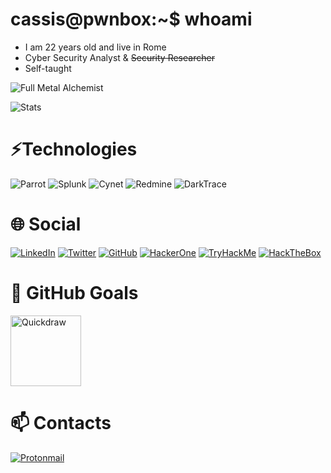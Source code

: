# cassis@pwnbox:~$ whoami
* I am 22 years old and live in Rome
* Cyber Security Analyst & ~~Security Researcher~~
* Self-taught

![Full Metal Alchemist](https://media.tenor.com/FuL3EYm87LgAAAAd/fullmetal-alchemist-edward-elric.gif)

![Stats](https://github-readme-stats.vercel.app/api?username=cassis-sec&count_private=true)

# ⚡Technologies
![Parrot](https://img.shields.io/badge/OS-Parrot-blue)
![Splunk](https://img.shields.io/badge/SIEM-Splunk-65a637)
![Cynet](https://img.shields.io/badge/XDR-Cynet-f0369b)
![Redmine](https://img.shields.io/badge/Ticketing-Redmine-B32024)
![DarkTrace](https://img.shields.io/badge/AI-DarkTrace-ee8626)

# 🌐 Social
[![LinkedIn](https://img.shields.io/badge/LinkedIn-0A66C2.svg?logo=LinkedIn&logoColor=white)](https://www.linkedin.com/in/davidebernacchia)
[![Twitter](https://img.shields.io/badge/Twitter-1DA1F2.svg?logo=Twitter&logoColor=white)](URL_PROFILE)
[![GitHub](https://img.shields.io/badge/GitHub-181717.svg?logo=GitHub&logoColor=white)](https://github.com/cassis-sec)
[![HackerOne](https://img.shields.io/badge/HackerOne-494649.svg?logo=HackerOne&logoColor=white)](https://hackerone.com/cassis?type=user)
[![TryHackMe](https://img.shields.io/badge/TryHackMe-212C42.svg?logo=TryHackMe&logoColor=white)](https://tryhackme.com/p/cassis)
[![HackTheBox](https://img.shields.io/badge/HackTheBox-111927.svg?logo=Hack%20The%20Box&logoColor=#9FEF00)](https://app.hackthebox.com/users/274695)

# 🥅 GitHub Goals
<img width="113" alt="Quickdraw" src="https://user-images.githubusercontent.com/68501230/218776286-e3e67272-72a7-49b6-ad36-3023f82120cf.png">

# 📫 Contacts
[![Protonmail](https://img.shields.io/badge/ProtonMail-8B89CC.svg?logo=ProtonMail&logoColor=white)](mailto:davide.bernacchia@protonmail.com?subject=Hello%20Friend)
